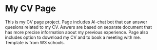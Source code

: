 # My CV Page

This is my CV page project. Page includes AI-chat bot that can answer quesions related to my CV. Aswers are based on separate document that has more precise information about my previous experience. Page also includes option to download my CV and to book a meeting with me. Template is from W3 schools.